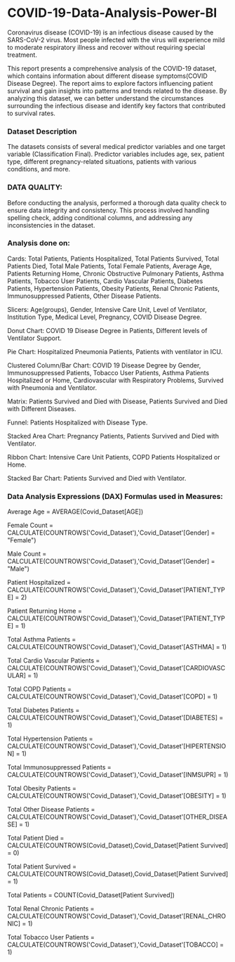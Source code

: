 # COVID-19-Data-Analysis-Power-BI

Coronavirus disease (COVID-19) is an infectious disease caused by the SARS-CoV-2 virus. Most people infected with the virus will experience mild to moderate respiratory illness and recover without requiring special treatment. 

This report presents a comprehensive analysis of the COVID-19 dataset, which contains information about different disease symptoms(COVID Disease Degree). The report aims to explore factors influencing patient survival and gain insights into patterns and trends related to the disease. By analyzing this dataset, we can better understand the circumstances surrounding the infectious disease and identify key factors that contributed to survival rates.

### Dataset Description

The datasets consists of several medical predictor variables and one target variable (Classification Final). Predictor variables includes age, sex, patient type, different pregnancy-related situations, patients with various conditions, and more.

### DATA QUALITY:

Before conducting the analysis, performed a thorough data quality check to ensure data integrity and consistency. This process involved handling spelling check, adding conditional columns, and addressing any inconsistencies in the dataset.

### Analysis done on:

Cards: Total Patients, Patients Hospitalized, Total Patients Survived, Total Patients Died, Total Male Patients, Total Female Patients, Average Age, Patients Returning Home, Chronic Obstructive Pulmonary Patients, Asthma Patients, Tobacco User Patients, Cardio Vascular Patients, Diabetes Patients, Hypertension Patients, Obesity Patients, Renal Chronic Patients, Immunosuppressed Patients, Other Disease Patients.

Slicers: Age(groups), Gender, Intensive Care Unit, Level of Ventilator, Institution Type, Medical Level, Pregnancy, COVID Disease Degree.

Donut Chart: COVID 19 Disease Degree in Patients, Different levels of Ventilator Support.

Pie Chart: Hospitalized Pneumonia Patients, Patients with ventilator in ICU.

Clustered Column/Bar Chart: COVID 19 Disease Degree by Gender, Immunosuppressed Patients, Tobacco User Patients, Asthma Patients Hospitalized or Home, Cardiovascular with Respiratory Problems, Survived with Pneumonia and Ventilator.

Matrix: Patients Survived and Died with Disease, Patients Survived and Died with Different Diseases.

Funnel: Patients Hospitalized with Disease Type.

Stacked Area Chart: Pregnancy Patients, Patients Survived and Died with Ventilator.

Ribbon Chart: Intensive Care Unit Patients, COPD Patients Hospitalized or Home.

Stacked Bar Chart: Patients Survived and Died with Ventilator.

### Data Analysis Expressions (DAX) Formulas used in Measures:

Average Age = AVERAGE(Covid_Dataset[AGE])

Female Count = CALCULATE(COUNTROWS('Covid_Dataset'),'Covid_Dataset'[Gender] = "Female")

Male Count = CALCULATE(COUNTROWS('Covid_Dataset'),'Covid_Dataset'[Gender] = "Male")

Patient Hospitalized = CALCULATE(COUNTROWS('Covid_Dataset'),'Covid_Dataset'[PATIENT_TYPE] = 2)

Patient Returning Home = CALCULATE(COUNTROWS('Covid_Dataset'),'Covid_Dataset'[PATIENT_TYPE] = 1)

Total Asthma Patients = CALCULATE(COUNTROWS('Covid_Dataset'),'Covid_Dataset'[ASTHMA] = 1)

Total Cardio Vascular Patients = CALCULATE(COUNTROWS('Covid_Dataset'),'Covid_Dataset'[CARDIOVASCULAR] = 1)

Total COPD Patients = CALCULATE(COUNTROWS('Covid_Dataset'),'Covid_Dataset'[COPD] = 1)

Total Diabetes Patients = CALCULATE(COUNTROWS('Covid_Dataset'),'Covid_Dataset'[DIABETES] = 1)

Total Hypertension Patients = CALCULATE(COUNTROWS('Covid_Dataset'),'Covid_Dataset'[HIPERTENSION] = 1)

Total Immunosuppressed Patients = CALCULATE(COUNTROWS('Covid_Dataset'),'Covid_Dataset'[INMSUPR] = 1)

Total Obesity Patients = CALCULATE(COUNTROWS('Covid_Dataset'),'Covid_Dataset'[OBESITY] = 1)

Total Other Disease Patients = CALCULATE(COUNTROWS('Covid_Dataset'),'Covid_Dataset'[OTHER_DISEASE] = 1)

Total Patient Died = CALCULATE(COUNTROWS(Covid_Dataset),Covid_Dataset[Patient Survived] = 0)

Total Patient Survived = CALCULATE(COUNTROWS(Covid_Dataset),Covid_Dataset[Patient Survived] = 1)

Total Patients = COUNT(Covid_Dataset[Patient Survived])

Total Renal Chronic Patients = CALCULATE(COUNTROWS('Covid_Dataset'),'Covid_Dataset'[RENAL_CHRONIC] = 1)

Total Tobacco User Patients = CALCULATE(COUNTROWS('Covid_Dataset'),'Covid_Dataset'[TOBACCO] = 1)

